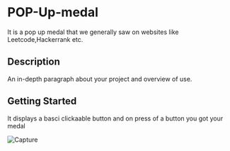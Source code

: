 # POP-Up-medal

It is a pop up medal that we generally saw on websites like Leetcode,Hackerrank etc.

## Description

An in-depth paragraph about your project and overview of use.

## Getting Started
It displays a basci clickaable button and on press of a button you got your medal

![Capture](https://user-images.githubusercontent.com/86045021/177802532-8fe3b7f2-1545-4913-a5cb-c860b87e3771.JPG)
